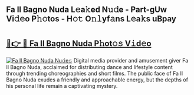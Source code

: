 ## Fa Il Bagno Nuda L𝚎a𝚔ed N𝚞𝚍e - Part-gUw Vi𝚍𝚎o P𝚑𝚘tos - H𝚘𝚝 O𝚗𝚕yf𝚊ns L𝚎a𝚔s uBpay

# <h2><a href="http://kfcj56.oniu.top/?m=Fa+Il+Bagno+Nuda">🔗👉 🔴 Fa Il Bagno Nuda P𝚑ot𝚘𝚜 V𝚒d𝚎o</a></h2>

[![Fa Il Bagno Nuda Nu𝚍e𝚜](https://i.imgur.com/0qMVB7G.gif)](http://kfcj56.oniu.top/?m=Fa+Il+Bagno+Nuda)
Digital media provider and amusement giver Fa Il Bagno Nuda, acclaimed for distributing dance and lifestyle content through trending choreographies and short films. The public face of Fa Il Bagno Nuda exudes a friendly and approachable energy, but the depths of his personal life remain a captivating mystery.  
